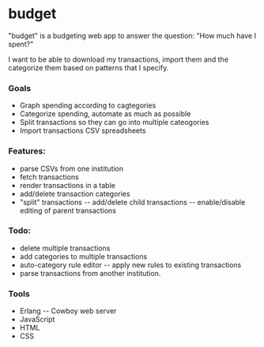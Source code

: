 # budget
"budget" is a budgeting web app to answer the question: "How much have I spent?"

I want to be able to download my transactions, import them and the categorize them based on patterns that I specify.

### Goals
- Graph spending according to cagtegories
- Categorize spending, automate as much as possible
- Split transactions so they can go into multiple cateogories
- Import transactions CSV spreadsheets

### Features:
- parse CSVs from one institution
- fetch transactions
- render transactions in a table
- add/delete transaction categories
- "split" transactions
-- add/delete child transactions
-- enable/disable editing of parent transactions

### Todo:
- delete multiple transactions
- add categories to multiple transactions
- auto-category rule editor
-- apply new rules to existing transactions
- parse transactions from another institution.

### Tools
- Erlang
-- Cowboy web server
- JavaScript
- HTML
- CSS
